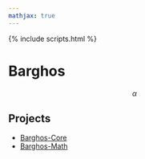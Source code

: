 ```yaml
---
mathjax: true
---
```


{% include scripts.html %}

# Barghos

$$\alpha$$

## Projects

* [Barghos-Core](barghos-core/index.md)
* [Barghos-Math](barghos-math/index.md)
